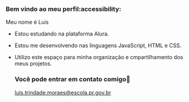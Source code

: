 ### Bem vindo ao meu perfil:accessibility:

Meu nome é Luis

- Estou estudando na plataforma Alura.
- Estou me desenvolvendo nas linguagens JavaScript, HTML e CSS.
- Utilizo este espaço para minha organização e cmpartilhamento dos meus projetos.

  ### Você pode entrar em contato comigo📧
  luis.trindade.moraes@escola.pr.gov.br
